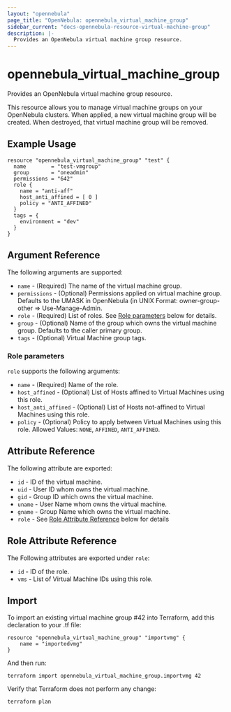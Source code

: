 ```yaml
---
layout: "opennebula"
page_title: "OpenNebula: opennebula_virtual_machine_group"
sidebar_current: "docs-opennebula-resource-virtual-machine-group"
description: |-
  Provides an OpenNebula virtual machine group resource.
---
```


# opennebula_virtual_machine_group

Provides an OpenNebula virtual machine group resource.

This resource allows you to manage virtual machine groups on your OpenNebula clusters. When applied,
a new virtual machine group will be created. When destroyed, that virtual machine group will be removed.

## Example Usage

```hcl
resource "opennebula_virtual_machine_group" "test" {
  name        = "test-vmgroup"
  group       = "oneadmin"
  permissions = "642"
  role {
    name = "anti-aff"
    host_anti_affined = [ 0 ]
    policy = "ANTI_AFFINED"
  }
  tags = {
    environment = "dev"
  }
}
```

## Argument Reference

The following arguments are supported:

* `name` - (Required) The name of the virtual machine group.
* `permissions` - (Optional) Permissions applied on virtual machine group. Defaults to the UMASK in OpenNebula (in UNIX Format: owner-group-other => Use-Manage-Admin.
* `role` - (Required) List of roles. See [Role parameters](#role-parameters) below for details.
* `group` - (Optional) Name of the group which owns the virtual machine group. Defaults to the caller primary group.
* `tags` - (Optional) Virtual Machine group tags.

### Role parameters

`role` supports the following arguments:

* `name` - (Required) Name of the role.
* `host_affined` - (Optional) List of Hosts affined to Virtual Machines using this role.
* `host_anti_affined` - (Optional) List of Hosts not-affined to Virtual Machines using this role.
* `policy` - (Optional) Policy to apply between Virtual Machines using this role. Allowed Values: `NONE`, `AFFINED`, `ANTI_AFFINED`.

## Attribute Reference

The following attribute are exported:

* `id` - ID of the virtual machine.
* `uid` - User ID whom owns the virtual machine.
* `gid` - Group ID which owns the virtual machine.
* `uname` - User Name whom owns the virtual machine.
* `gname` - Group Name which owns the virtual machine.
* `role` - See [Role Attribute Reference](#role-attribute-reference) below for details

## Role Attribute Reference

The Following attributes are exported under `role`:

* `id` - ID of the role.
* `vms` - List of Virtual Machine IDs using this role.

## Import

To import an existing virtual machine group #42 into Terraform, add this declaration to your .tf file:

```hcl
resource "opennebula_virtual_machine_group" "importvmg" {
    name = "importedvmg"
}
```

And then run:

```
terraform import opennebula_virtual_machine_group.importvmg 42
```

Verify that Terraform does not perform any change:

```
terraform plan
```


